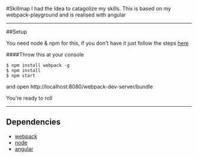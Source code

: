 #Skillmap
I had the Idea to catagolize my skills. This is based on my webpack-playground and is realised with angular

---
##Setup

You need node & npm for this, if you don't have it just follow the steps [here](http://blog.nodeknockout.com/post/65463770933/how-to-install-node-js-and-npm)


####Throw this at your console

	$ npm install webpack -g
	$ npm install
	$ npm start
	

	
and open http://localhost:8080/webpack-dev-server/bundle

You're ready to roll



---

## Dependencies

* [webpack](http://webpack.github.io/)
* [node](https://nodejs.org/)
* [angular](https://angularjs.org/)



